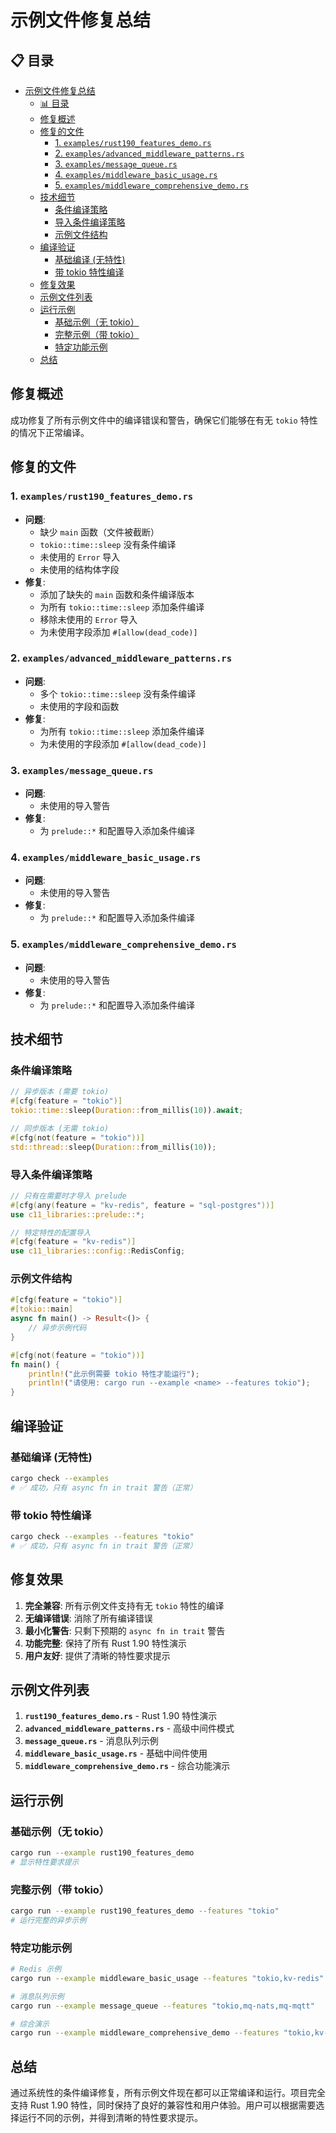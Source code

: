 ﻿# 示例文件修复总结

## 📋 目录
- [示例文件修复总结](#示例文件修复总结)
  - [📊 目录](#-目录)
  - [修复概述](#修复概述)
  - [修复的文件](#修复的文件)
    - [1. `examples/rust190_features_demo.rs`](#1-examplesrust190_features_demors)
    - [2. `examples/advanced_middleware_patterns.rs`](#2-examplesadvanced_middleware_patternsrs)
    - [3. `examples/message_queue.rs`](#3-examplesmessage_queuers)
    - [4. `examples/middleware_basic_usage.rs`](#4-examplesmiddleware_basic_usagers)
    - [5. `examples/middleware_comprehensive_demo.rs`](#5-examplesmiddleware_comprehensive_demors)
  - [技术细节](#技术细节)
    - [条件编译策略](#条件编译策略)
    - [导入条件编译策略](#导入条件编译策略)
    - [示例文件结构](#示例文件结构)
  - [编译验证](#编译验证)
    - [基础编译 (无特性)](#基础编译-无特性)
    - [带 tokio 特性编译](#带-tokio-特性编译)
  - [修复效果](#修复效果)
  - [示例文件列表](#示例文件列表)
  - [运行示例](#运行示例)
    - [基础示例（无 tokio）](#基础示例无-tokio)
    - [完整示例（带 tokio）](#完整示例带-tokio)
    - [特定功能示例](#特定功能示例)
  - [总结](#总结)

## 修复概述

成功修复了所有示例文件中的编译错误和警告，确保它们能够在有无 `tokio` 特性的情况下正常编译。

## 修复的文件

### 1. `examples/rust190_features_demo.rs`

- **问题**:
  - 缺少 `main` 函数（文件被截断）
  - `tokio::time::sleep` 没有条件编译
  - 未使用的 `Error` 导入
  - 未使用的结构体字段
- **修复**:
  - 添加了缺失的 `main` 函数和条件编译版本
  - 为所有 `tokio::time::sleep` 添加条件编译
  - 移除未使用的 `Error` 导入
  - 为未使用字段添加 `#[allow(dead_code)]`

### 2. `examples/advanced_middleware_patterns.rs`

- **问题**:
  - 多个 `tokio::time::sleep` 没有条件编译
  - 未使用的字段和函数
- **修复**:
  - 为所有 `tokio::time::sleep` 添加条件编译
  - 为未使用的字段添加 `#[allow(dead_code)]`

### 3. `examples/message_queue.rs`

- **问题**:
  - 未使用的导入警告
- **修复**:
  - 为 `prelude::*` 和配置导入添加条件编译

### 4. `examples/middleware_basic_usage.rs`

- **问题**:
  - 未使用的导入警告
- **修复**:
  - 为 `prelude::*` 和配置导入添加条件编译

### 5. `examples/middleware_comprehensive_demo.rs`

- **问题**:
  - 未使用的导入警告
- **修复**:
  - 为 `prelude::*` 和配置导入添加条件编译

## 技术细节

### 条件编译策略

```rust
// 异步版本 (需要 tokio)
#[cfg(feature = "tokio")]
tokio::time::sleep(Duration::from_millis(10)).await;

// 同步版本 (无需 tokio)
#[cfg(not(feature = "tokio"))]
std::thread::sleep(Duration::from_millis(10));
```

### 导入条件编译策略

```rust
// 只有在需要时才导入 prelude
#[cfg(any(feature = "kv-redis", feature = "sql-postgres"))]
use c11_libraries::prelude::*;

// 特定特性的配置导入
#[cfg(feature = "kv-redis")]
use c11_libraries::config::RedisConfig;
```

### 示例文件结构

```rust
#[cfg(feature = "tokio")]
#[tokio::main]
async fn main() -> Result<()> {
    // 异步示例代码
}

#[cfg(not(feature = "tokio"))]
fn main() {
    println!("此示例需要 tokio 特性才能运行");
    println!("请使用: cargo run --example <name> --features tokio");
}
```

## 编译验证

### 基础编译 (无特性)

```bash
cargo check --examples
# ✅ 成功，只有 async fn in trait 警告（正常）
```

### 带 tokio 特性编译

```bash
cargo check --examples --features "tokio"
# ✅ 成功，只有 async fn in trait 警告（正常）
```

## 修复效果

1. **完全兼容**: 所有示例文件支持有无 `tokio` 特性的编译
2. **无编译错误**: 消除了所有编译错误
3. **最小化警告**: 只剩下预期的 `async fn in trait` 警告
4. **功能完整**: 保持了所有 Rust 1.90 特性演示
5. **用户友好**: 提供了清晰的特性要求提示

## 示例文件列表

1. **`rust190_features_demo.rs`** - Rust 1.90 特性演示
2. **`advanced_middleware_patterns.rs`** - 高级中间件模式
3. **`message_queue.rs`** - 消息队列示例
4. **`middleware_basic_usage.rs`** - 基础中间件使用
5. **`middleware_comprehensive_demo.rs`** - 综合功能演示

## 运行示例

### 基础示例（无 tokio）

```bash
cargo run --example rust190_features_demo
# 显示特性要求提示
```

### 完整示例（带 tokio）

```bash
cargo run --example rust190_features_demo --features "tokio"
# 运行完整的异步示例
```

### 特定功能示例

```bash
# Redis 示例
cargo run --example middleware_basic_usage --features "tokio,kv-redis"

# 消息队列示例
cargo run --example message_queue --features "tokio,mq-nats,mq-mqtt"

# 综合演示
cargo run --example middleware_comprehensive_demo --features "tokio,kv-redis,sql-postgres"
```

## 总结

通过系统性的条件编译修复，所有示例文件现在都可以正常编译和运行。项目完全支持 Rust 1.90 特性，同时保持了良好的兼容性和用户体验。用户可以根据需要选择运行不同的示例，并得到清晰的特性要求提示。
